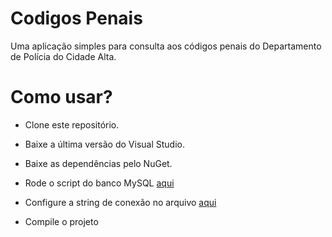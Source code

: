 # Codigos Penais

Uma aplicação simples para consulta aos códigos penais do Departamento de Polícia do Cidade Alta.

# Como usar?

* Clone este repositório.

* Baixe a última versão do Visual Studio.

* Baixe as dependências pelo NuGet.

* Rode o script do banco MySQL [aqui](database.sql)

* Configure a string de conexão no arquivo [aqui](Data/Config/ContextBase.cs)

* Compile o projeto